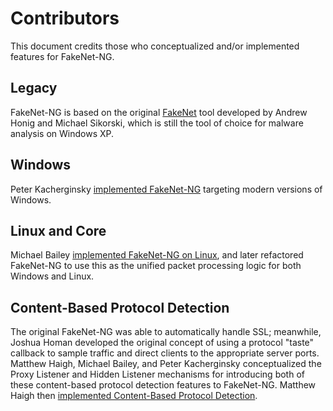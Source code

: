 # Contributors

This document credits those who conceptualized and/or implemented features for
FakeNet-NG.

## Legacy

FakeNet-NG is based on the original
[FakeNet](https://practicalmalwareanalysis.com/fakenet/) tool developed by
Andrew Honig and Michael Sikorski, which is still the tool of choice for
malware analysis on Windows XP.

## Windows

Peter Kacherginsky [implemented
FakeNet-NG](https://www.mandiant.com/resources/blog/fakenet-ng-next-gen)
targeting modern versions of Windows.

## Linux and Core

Michael Bailey [implemented FakeNet-NG on
Linux](https://www.mandiant.com/resources/blog/introducing-linux-support-fakenet-ng-flares-next-generation-dynamic-network-analysis-tool),
and later refactored FakeNet-NG to use this as the unified packet processing
logic for both Windows and Linux.

## Content-Based Protocol Detection

The original FakeNet-NG was able to automatically handle SSL; meanwhile, Joshua
Homan developed the original concept of using a protocol "taste" callback to
sample traffic and direct clients to the appropriate server ports. Matthew
Haigh, Michael Bailey, and Peter Kacherginsky conceptualized the Proxy Listener
and Hidden Listener mechanisms for introducing both of these content-based
protocol detection features to FakeNet-NG. Matthew Haigh then [implemented
Content-Based Protocol
Detection](https://www.mandiant.com/content/fireeye-www/en_US/blog/threat-research/2017/10/fakenet-content-based-protocol-detection.html).
